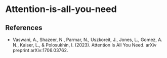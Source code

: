 # Attention-is-all-you-need

## References

- Vaswani, A., Shazeer, N., Parmar, N., Uszkoreit, J., Jones, L., Gomez, A. N., Kaiser, L., & Polosukhin, I. (2023). Attention Is All You Need. arXiv preprint arXiv:1706.03762.
